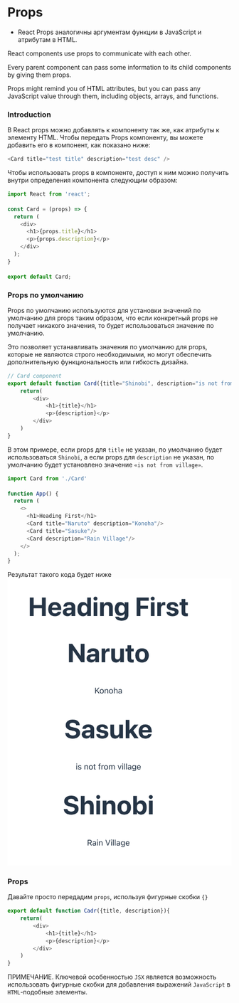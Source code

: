 # Props

* React Props аналогичны аргументам функции в JavaScript и атрибутам в HTML.

React components use props to communicate with each other. 

Every parent component can pass some information to its child components by giving them props. 

Props might remind you of HTML attributes, but you can pass any JavaScript value through them, including objects, arrays, and functions.

### Introduction

В React props можно добавлять к компоненту так же, как атрибуты к элементу HTML. Чтобы передать Props компоненту, вы можете добавить его в компонент, как показано ниже:

```js
<Card title="test title" description="test desc" />
```

Чтобы использовать props в компоненте, доступ к ним можно получить внутри определения компонента следующим образом:

```js
import React from 'react';

const Card = (props) => {
  return (
    <div>
      <h1>{props.title}</h1>
      <p>{props.description}</p>
    </div>
  );
}

export default Card;
```


### Props по умолчанию

Props по умолчанию используются для установки значений по умолчанию для props таким образом, что если конкретный props не получает никакого значения, то будет использоваться значение по умолчанию. 

Это позволяет устанавливать значения по умолчанию для props, которые не являются строго необходимыми, но могут обеспечить дополнительную функциональность или гибкость дизайна.

```js
// Card component
export default function Card({title="Shinobi", description="is not from village"}){
    return(
        <div>
            <h1>{title}</h1>
            <p>{description}</p>
        </div>
    )
}
```

В этом примере, если props для `title` не указан, по умолчанию будет использоваться `Shinobi`, а если props для `description` не указан, по умолчанию будет установлено значение `«is not from village»`.


```js
import Card from './Card'

function App() {
  return (
    <>
      <h1>Heading First</h1>
      <Card title="Naruto" description="Konoha"/>
      <Card title="Sasuke"/>
      <Card description="Rain Village"/>
    </>
  );
}
```

Результат такого кода будет ниже
![alt image](props-def.png)

### Props 
Давайте просто передадим `props`, используя фигурные скобки `{}` 

```js
export default function Cadr({title, description}){
    return(
        <div>
            <h1>{title}</h1>
            <p>{description}</p>
        </div>
    )
}
```

ПРИМЕЧАНИЕ. 
Ключевой особенностью `JSX` является возможность использовать фигурные скобки для добавления выражений `JavaScript` в `HTML`-подобные элементы.